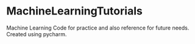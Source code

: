 # MachineLearningTutorials
Machine Learning Code for practice and also reference for future needs. Created using pycharm.
